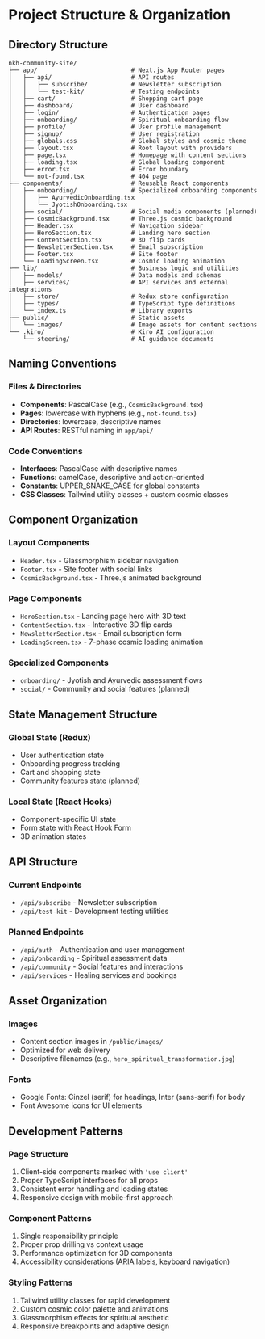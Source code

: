 # Project Structure & Organization

## Directory Structure

```
nkh-community-site/
├── app/                          # Next.js App Router pages
│   ├── api/                      # API routes
│   │   ├── subscribe/            # Newsletter subscription
│   │   └── test-kit/             # Testing endpoints
│   ├── cart/                     # Shopping cart page
│   ├── dashboard/                # User dashboard
│   ├── login/                    # Authentication pages
│   ├── onboarding/               # Spiritual onboarding flow
│   ├── profile/                  # User profile management
│   ├── signup/                   # User registration
│   ├── globals.css               # Global styles and cosmic theme
│   ├── layout.tsx                # Root layout with providers
│   ├── page.tsx                  # Homepage with content sections
│   ├── loading.tsx               # Global loading component
│   ├── error.tsx                 # Error boundary
│   └── not-found.tsx             # 404 page
├── components/                   # Reusable React components
│   ├── onboarding/               # Specialized onboarding components
│   │   ├── AyurvedicOnboarding.tsx
│   │   └── JyotishOnboarding.tsx
│   ├── social/                   # Social media components (planned)
│   ├── CosmicBackground.tsx      # Three.js cosmic background
│   ├── Header.tsx                # Navigation sidebar
│   ├── HeroSection.tsx           # Landing hero section
│   ├── ContentSection.tsx        # 3D flip cards
│   ├── NewsletterSection.tsx     # Email subscription
│   ├── Footer.tsx                # Site footer
│   └── LoadingScreen.tsx         # Cosmic loading animation
├── lib/                          # Business logic and utilities
│   ├── models/                   # Data models and schemas
│   ├── services/                 # API services and external integrations
│   ├── store/                    # Redux store configuration
│   ├── types/                    # TypeScript type definitions
│   └── index.ts                  # Library exports
├── public/                       # Static assets
│   └── images/                   # Image assets for content sections
└── .kiro/                        # Kiro AI configuration
    └── steering/                 # AI guidance documents
```

## Naming Conventions

### Files & Directories
- **Components**: PascalCase (e.g., `CosmicBackground.tsx`)
- **Pages**: lowercase with hyphens (e.g., `not-found.tsx`)
- **Directories**: lowercase, descriptive names
- **API Routes**: RESTful naming in `app/api/`

### Code Conventions
- **Interfaces**: PascalCase with descriptive names
- **Functions**: camelCase, descriptive and action-oriented
- **Constants**: UPPER_SNAKE_CASE for global constants
- **CSS Classes**: Tailwind utility classes + custom cosmic classes

## Component Organization

### Layout Components
- `Header.tsx` - Glassmorphism sidebar navigation
- `Footer.tsx` - Site footer with social links
- `CosmicBackground.tsx` - Three.js animated background

### Page Components
- `HeroSection.tsx` - Landing page hero with 3D text
- `ContentSection.tsx` - Interactive 3D flip cards
- `NewsletterSection.tsx` - Email subscription form
- `LoadingScreen.tsx` - 7-phase cosmic loading animation

### Specialized Components
- `onboarding/` - Jyotish and Ayurvedic assessment flows
- `social/` - Community and social features (planned)

## State Management Structure

### Global State (Redux)
- User authentication state
- Onboarding progress tracking
- Cart and shopping state
- Community features state (planned)

### Local State (React Hooks)
- Component-specific UI state
- Form state with React Hook Form
- 3D animation states

## API Structure

### Current Endpoints
- `/api/subscribe` - Newsletter subscription
- `/api/test-kit` - Development testing utilities

### Planned Endpoints
- `/api/auth` - Authentication and user management
- `/api/onboarding` - Spiritual assessment data
- `/api/community` - Social features and interactions
- `/api/services` - Healing services and bookings

## Asset Organization

### Images
- Content section images in `/public/images/`
- Optimized for web delivery
- Descriptive filenames (e.g., `hero_spiritual_transformation.jpg`)

### Fonts
- Google Fonts: Cinzel (serif) for headings, Inter (sans-serif) for body
- Font Awesome icons for UI elements

## Development Patterns

### Page Structure
1. Client-side components marked with `'use client'`
2. Proper TypeScript interfaces for all props
3. Consistent error handling and loading states
4. Responsive design with mobile-first approach

### Component Patterns
1. Single responsibility principle
2. Proper prop drilling vs context usage
3. Performance optimization for 3D components
4. Accessibility considerations (ARIA labels, keyboard navigation)

### Styling Patterns
1. Tailwind utility classes for rapid development
2. Custom cosmic color palette and animations
3. Glassmorphism effects for spiritual aesthetic
4. Responsive breakpoints and adaptive design
